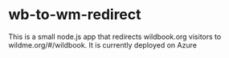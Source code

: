 # wb-to-wm-redirect

This is a small node.js app that redirects wildbook.org visitors to wildme.org/#/wildbook. It is currently deployed on Azure
